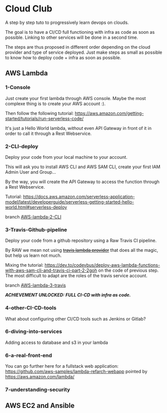 # Cloud Club

A step by step tuto to progressively learn devops on clouds.

The goal is to have a CI/CD full functioning with infra as code as soon as possible. Linking to other services 
will be done in a second time.

The steps are thus proposed in different order depending on the cloud provider and type of service deployed. Just make steps as small as possible to 
know how to deploy code + infra as soon as possible.

 ## AWS Lambda
 ### 1-Console
 Just create your first lambda through AWS console. Maybe the most
 complexe thing is to create your AWS account :).
 
 Then follow the following tutorial: https://aws.amazon.com/getting-started/tutorials/run-serverless-code/
 
 It's just a Hello World lambda, *without* even API Gateway in front of it in order to
 call it through a Rest Webservice.

### 2-CLI-deploy
Deploy your code from your local machine to your account.

This will ask you to install AWS CLI and AWS SAM CLI, 
 create your first IAM Admin User and Group...

By the way, you will create the API Gateway to access the function through a Rest Webservice.

Tutorial: https://docs.aws.amazon.com/serverless-application-model/latest/developerguide/serverless-getting-started-hello-world.html#serverless-deploy

branch [AWS-lambda-2-CLI](../../tree/AWS-lambda-2-CLI)

### 3-Travis-Github-pipeline
Deploy your code from a github repository using a Raw Travis CI pipeline.

By RAW we mean not using [~~travis lambda provider~~](https://docs.travis-ci.com/user/deployment/lambda/) that does all the magic, but help us learn not much.

Mixing the tutorial: https://dev.to/codevbus/deploy-aws-lambda-functions-with-aws-sam-cli-and-travis-ci-part-2-2goh on the code of previous step. The most difficult to adapt are the roles of the travis service account.

branch [AWS-lambda-3-travis](../../tree/AWS-lambda-3-travis)

_**ACHIEVEMENT UNLOCKED: FULL CI-CD with infra as code.**_

### 4-other-CI-CD-tools
What about configuring other CI/CD tools such as Jenkins or Gitlab?
 
### 6-diving-into-services
Adding access to database and s3 in your lambda

### 6-a-real-front-end
You can go further here for a fullstack web application: https://github.com/aws-samples/lambda-refarch-webapp pointed by https://aws.amazon.com/lambda/ 

### 7-understanding-security

## AWS EC2 and Ansible

